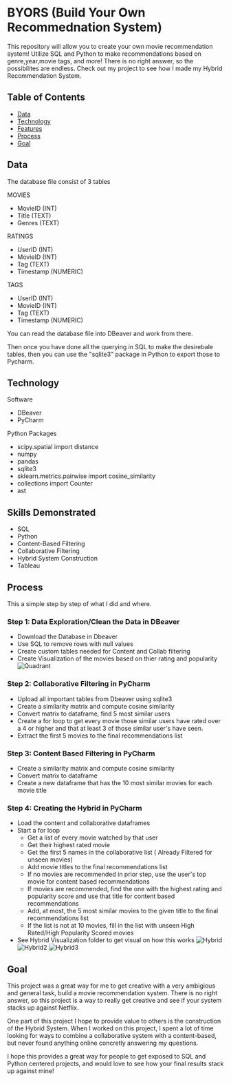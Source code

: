 # BYORS (Build Your Own Recommednation System)

This repository will allow you to create your own movie recommendation system! Utilize SQL and Python to make recommendations based on genre,year,movie tags, and more! 
There is no right answer, so the possibilites are endless. Check out my project to see how I made my Hybrid Recommendation System.

## Table of Contents
- [Data](#Data)
- [Technology](#Technology)
- [Features](#Features)
- [Process](#Process)
- [Goal](#Goal)

## Data
The database file consist of 3 tables

MOVIES
- MovieID (INT)
- Title (TEXT)
- Genres (TEXT)

RATINGS
- UserID (INT)
- MovieID (INT)
- Tag (TEXT)
- Timestamp (NUMERIC)

TAGS
- UserID (INT)
- MovieID (INT)
- Tag (TEXT)
- Timestamp (NUMERIC)

You can read the database file into DBeaver and work from there.

Then once you have done all the querying in SQL to make the desirebale tables, then you can use the "sqlite3" package in Python to export those to Pycharm. 

## Technology

Software
- DBeaver
- PyCharm

Python Packages
- scipy.spatial import distance
- numpy
- pandas 
- sqlite3
- sklearn.metrics.pairwise import cosine_similarity
- collections import Counter
- ast
  
## Skills Demonstrated 
- SQL
- Python
- Content-Based Filtering 
- Collaborative Filtering
- Hybrid System Construction
- Tableau

## Process
This a simple step by step of what I did and where.

### Step 1: Data Exploration/Clean the Data in DBeaver
- Download the Database in Dbeaver
- Use SQL to remove rows with null values
- Create custom tables needed for Content and Collab filtering
- Create Visualization of the movies based on thier rating and popularity
  ![Quadrant](https://github.com/MaxGhasemi/MoviesDataBase/assets/120604692/c16fdc23-9c3c-434b-974b-6a91e2d937a1)


### Step 2: Collaborative Filtering in PyCharm
- Upload all important tables from Dbeaver using sqlite3
- Create a similarity matrix and compute cosine similarity
- Convert matrix to dataframe, find 5 most similar users
- Create a for loop to get every movie those similar users have rated over a 4 or higher and that at least 3 of those similar user's have seen.
- Extract the first 5 movies to the final recommendations list

### Step 3: Content Based Filtering in PyCharm
- Create a similarity matrix and compute cosine similarity
- Convert matrix to dataframe
- Create a new dataframe that has the 10 most similar movies for each movie title

### Step 4: Creating the Hybrid in PyCharm
- Load the content and collaborative dataframes
- Start a for loop
  - Get a list of every movie watched by that user
  - Get their highest rated movie
  - Get the first 5 names in the collaborative list ( Already Filtered for unseen movies)
  - Add movie titles to the final recommendations list
  - If no movies are recommended in prior step, use the user's top movie for content based recommendations
  - If movies are recommended, find the one with the highest rating and popularity score and use that title for content based recommendations
  - Add, at most, the 5 most similar movies to the given title to the final recommendations list
  - If the list is not at 10 movies, fill in the list with unseen High Rated/High Popularity Scored movies
- See Hybrid Visualization folder to get visual on how this works
![Hybrid](https://github.com/MaxGhasemi/MoviesDataBase/assets/120604692/69a8c2b7-1024-4688-8ccf-efc351165460)
![Hybrid2](https://github.com/MaxGhasemi/MoviesDataBase/assets/120604692/eec70af7-f159-43c8-acf3-4063f1f1c92c)
![Hybrid3](https://github.com/MaxGhasemi/MoviesDataBase/assets/120604692/44bdcea0-34e7-45c5-96fa-a78958907d9e)

## Goal
This project was a great way for me to get creative with a very ambigious and general task, build a movie recommendation system. There is no right answer, so this project is a way to really get creative and see if your system stacks up against Netflix. 

One part of this project I hope to provide value to others is the construction of the Hybrid System. When I worked on this project, I spent a lot of time looking for ways to combine a collaborative system with a content-based, but never found anything online concretly answering my questions. 

I hope this provides a great way for people to get exposed to SQL and Python centered projects, and would love to see how your final results stack up against mine! 



